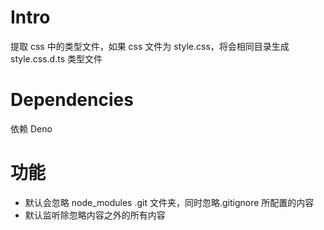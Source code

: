 # Intro

提取 css 中的类型文件，如果 css 文件为 style.css，将会相同目录生成 style.css.d.ts 类型文件

# Dependencies

依赖 Deno

# 功能

- 默认会忽略 node_modules .git 文件夹，同时忽略.gitignore 所配置的内容
- 默认监听除忽略内容之外的所有内容
